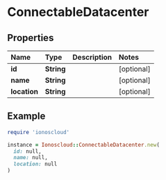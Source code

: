 # ConnectableDatacenter

## Properties

| Name | Type | Description | Notes |
| :--- | :--- | :--- | :--- |
| **id** | **String** |  | \[optional\] |
| **name** | **String** |  | \[optional\] |
| **location** | **String** |  | \[optional\] |

## Example

```ruby
require 'ionoscloud'

instance = Ionoscloud::ConnectableDatacenter.new(
  id: null,
  name: null,
  location: null
)
```


